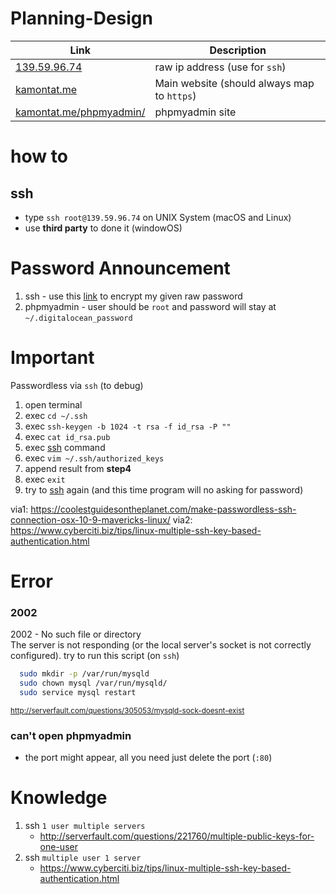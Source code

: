 # Planning-Design

|Link|Description|
|----|-----------|
| [139.59.96.74](https://139.59.96.74) |raw ip address (use for `ssh`) |
| [kamontat.me](https://kamontat.me) | Main website (should always map to `https`) |
| [kamontat.me/phpmyadmin/](https://kamontat.me/phpmyadmin/) | phpmyadmin site |

# how to

## ssh
- type `ssh root@139.59.96.74` on UNIX System (macOS and Linux) 
- use **third party** to done it (windowOS)

# Password Announcement
1. ssh - use this [link](http://www.md5online.org/md5-encrypt.html) to encrypt my given raw password
2. phpmyadmin - user should be `root` and password will stay at `~/.digitalocean_password`

# Important 

Passwordless via `ssh` (to debug)
1. open terminal
2. exec `cd ~/.ssh`
3. exec `ssh-keygen -b 1024 -t rsa -f id_rsa -P ""`
4. exec `cat id_rsa.pub`
5. exec [ssh](#ssh) command
6. exec `vim ~/.ssh/authorized_keys`
7. append result from **step4**
8. exec `exit`
9. try to [ssh](#ssh) again (and this time program will no asking for password)

via1: https://coolestguidesontheplanet.com/make-passwordless-ssh-connection-osx-10-9-mavericks-linux/
via2: https://www.cyberciti.biz/tips/linux-multiple-ssh-key-based-authentication.html

# Error
### 2002
2002 - No such file or directory<br />The server is not responding (or the local server's socket is not correctly configured).
try to run this script (on `ssh`)
```Bash
  sudo mkdir -p /var/run/mysqld
  sudo chown mysql /var/run/mysqld/
  sudo service mysql restart
```
<small>http://serverfault.com/questions/305053/mysqld-sock-doesnt-exist</small>

### can't open phpmyadmin
- the port might appear, all you need just delete the port (`:80`)


# Knowledge
1. ssh `1 user multiple servers`
    - http://serverfault.com/questions/221760/multiple-public-keys-for-one-user
2. ssh `multiple user 1 server`
    - https://www.cyberciti.biz/tips/linux-multiple-ssh-key-based-authentication.html
